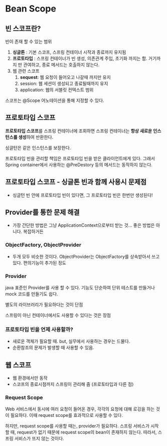 # Bean Scope

## 빈 스코프란?

빈이 존재 할 수 있는 범위

1. **싱글톤** : 기본 스코프, 스프링 컨테이너 시작과 종료까지 유지됨
2. **프로토타입** : 스프링 컨테이너가 빈 생성, 의존관계 주입, 초기화 까지는 함. 거기까지 만 관여하고, 종료 메서드는 호출하지 않는다.
3. 웹 관련 스코프
   1. **sequest**: 웹 요청이 들어오고 나갈때 까지만 유지
   2. session: 웹 세션이 생성되고 종료될때까지 유지
   3. application: 웹의 서블릿 컨텍스트 범위

스코프는 @Scope 어노테이션을 통해 지정할 수 있다.



## 프로토타입 스코프

**프로토타입 스코프**를 스프링 컨테이너에 조회하면 스프링 컨테이너는 **항상 새로운 인스턴스를 생성**하여 반환한다.

싱글턴은 같은 인스턴스를 보장한다.

프로토타입 빈을 관리할 책임은 프로토타입 빈을 받은 클라이언트에게 있다. 그래서 Spring container에서 사용하는 @PreDestory 등의 메서드는 동작하지 않는다.



## 프로토타입 스코프 - 싱글톤 빈과 함께 사용시 문제점

- 싱글턴 빈 안에 프로토타입 빈이 있다면, 그 프로토타입 빈은 한번만 생성된다!



## Provider를 통한 문제 해결

* 가장 간단한 방법은 그냥 ApplicationContext으로부터 받는 것... 좋은 방법은 아니다. 복잡하거든

### ObjectFactory, ObjectProvider

* 두개 모두 비슷한 것이다. ObjectProvider는 ObjectFactory를 상속받아서 쓰고 있다. 편의기능이 추가된 정도

### Provider

java 표준인 Provider를 사용 할 수 있다. 기능도 단순하여 단위 테스트를 만들거나 mock 코드를 만들기도 쉽다.

별도의 라이브러리가 필요하다는 것이 단점

스프링이 아닌 컨테이너에서도 사용할 수 있다는 것은 장점



### 프로토타입 빈을 언제 사용할까?

- 새로운 객체가 필요할 때. but, 실무에서 사용하는 경우는 드물다.
- 순환참조의 문제가 발생할 때 사용할 수 있음.



## 웹 스코프

- 웹 환경에서만 동작
- 스코프의 종료시점까지 스프링이 관리해 줌 (프로토타입과 다른 점)



### Request Scope

Web 서비스에서 동시에 여러 요청이 들어온 경우, 각각의 요청에 대해 로깅을 하는 것이 필요하다. 이때 request scope를 효과적으로 사용할 수 있다.

하지만, request scope를 사용할 때는, provider가 필요하다. 스프링 서비스가 시작 할 때, request가 없기 때문에 request scope의 bean이 존재하지 않는다. 따라서, 스프링 서비스가 뜨지 않는 것이다.
